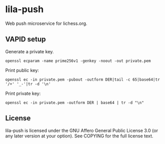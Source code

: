 lila-push
=========

Web push microservice for lichess.org.

VAPID setup
-----------

Generate a private key.

```
openssl ecparam -name prime256v1 -genkey -noout -out private.pem
```

Print public key:

```
openssl ec -in private.pem -pubout -outform DER|tail -c 65|base64|tr '/+' '_-'|tr -d '\n'
```

Print private key:

```
openssl ec -in private.pem -outform DER | base64 | tr -d "\n"
```

License
-------

lila-push is licensed under the GNU Affero General Public License 3.0 (or any
later version at your option). See COPYING for the full license text.
